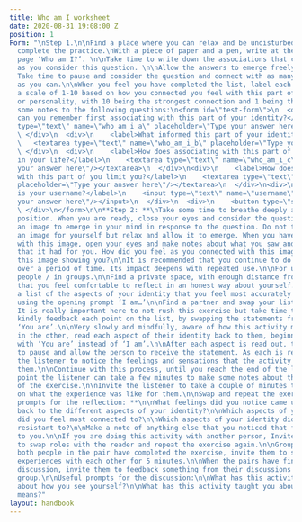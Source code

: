 ```yaml
---
title: Who am I worksheet
date: 2020-08-31 19:08:00 Z
position: 1
Form: "\nStep 1.\n\nFind a place where you can relax and be undisturbed while you
  complete the practice.\nWith a piece of paper and a pen, write at the top of the
  page ‘Who am I?’. \n\nTake time to write down the associations that come to mind
  as you consider this question. \n\nAllow the answers to emerge freely and honestly.
  Take time to pause and consider the question and connect with as many associations
  as you can.\n\nWhen you feel you have completed the list, label each answer from
  a scale of 1-10 based on how you connected you feel with this part of your identity
  or personality, with 10 being the strongest connection and 1 being the least strong.\n\nMake
  some notes to the following questions:\n<form id=\"test-form\">\n  <div>\n    <label>When
  can you remember first associating with this part of your identity?</label>\n    <textarea
  type=\"text\" name=\"who_am_i_a\" placeholder=\"Type your answer here\"/></textarea>\n
  \ </div>\n  <div>\n    <label>What informed this part of your identity?</label>\n
  \   <textarea type=\"text\" name=\"who_am_i_b\" placeholder=\"Type your answer here\"/></textarea>\n
  \ </div>\n  <div>\n    <label>How does associating with this part of you serve you
  in your life?</label>\n    <textarea type=\"text\" name=\"who_am_i_c\" placeholder=\"Type
  your answer here\"/></textarea>\n  </div>\n<div>\n    <label>How does associating
  with this part of you limit you?</label>\n    <textarea type=\"text\" name=\"who_am_i_d\"
  placeholder=\"Type your answer here\"/></textarea>\n  </div>\n<div>\n    <label>What
  is your username?</label>\n    <input type=\"text\" name=\"username\" placeholder=\"Type
  your answer here\"/></input>\n  </div>\n  <div>\n    <button type=\"submit\"id=\"submit-form\">Submit</button>\n
  \ </div>\n</form>\n\n**Step 2: **\nTake some time to breathe deeply and find a comfortable
  position. When you are ready, close your eyes and consider the question again. Allow
  an image to emerge in your mind in response to the question. Do not try to create
  an image for yourself but relax and allow it to emerge. When you have connected
  with this image, open your eyes and make notes about what you saw and the meaning
  that it had for you. How did you feel as you connected with this image? What was
  this image showing you?\n\nIt is recommended that you continue to do this exercise
  over a period of time. Its impact deepens with repeated use.\n\nFor use with two
  people / in groups.\n\nFind a private space, with enough distance from others so
  that you feel comfortable to reflect in an honest way about yourself.\n\nWrite down
  a list of the aspects of your identity that you feel most accurately represent you,
  using the opening prompt ‘I am…’\n\nFind a partner and swap your list with them.
  It is really important here to not rush this exercise but take time to gently and
  kindly feedback each point on the list, by swapping the statements from ‘I am’ to
  ‘You are’.\n\nVery slowly and mindfully, aware of how this activity may evoke emotions
  in the other, read each aspect of their identity back to them, beginning the sentence
  with ‘You are’ instead of ‘I am’.\n\nAfter each aspect is read out, take a moment
  to pause and allow the person to receive the statement. As each is read out, invite
  the listener to notice the feelings and sensations that the activity invokes in
  them.\n\nContinue with this process, until you reach the end of the list, at which
  point the listener can take a few minutes to make some notes about their experience
  of the exercise.\n\nInvite the listener to take a couple of minutes to take notes
  on what the experience was like for them.\n\nSwap and repeat the exercise.\n\n**Useful
  prompts for the reflection: **\n\nWhat feelings did you notice came up as you listened
  back to the different aspects of your identity?\n\nWhich aspects of your identity
  did you feel most connected to?\n\nWhich aspects of your identity did you feel most
  resistant to?\n\nMake a note of anything else that you noticed that felt significant
  to you.\n\nIf you are doing this activity with another person, Invite the listener
  to swap roles with the reader and repeat the exercise again.\n\nGroup Discussion:\n\nAfter
  both people in the pair have completed the exercise, invite them to share their
  experiences with each other for 5 minutes.\n\nWhen the pairs have finished their
  discussion, invite them to feedback something from their discussions to the whole
  group.\n\nUseful prompts for the discussion:\n\nWhat has this activity taught you
  about how you see yourself?\n\nWhat has this activity taught you about what identity
  means?"
layout: handbook
---
```



